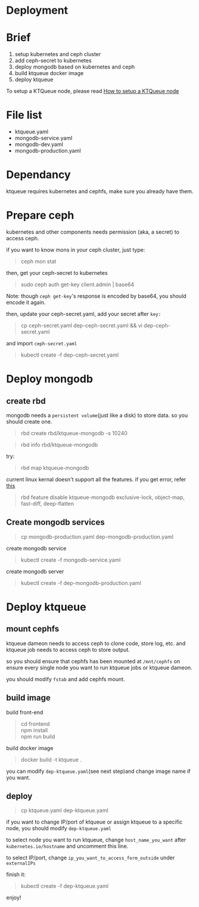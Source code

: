 # Deployment

# Brief

1. setup kubernetes and ceph cluster
2. add ceph-secret to kubernetes
3. deploy mongodb based on kubernetes and ceph
4. build ktqueue docker image
5. deploy ktqueue

To setup a KTQueue node, please read [How to setup a KTQueue node](./NODE.md)


# File list

- ktqueue.yaml
- mongodb-service.yaml
- mongodb-dev.yaml
- mongodb-production.yaml

# Dependancy

ktqueue requires kubernetes and cephfs, make sure you already have them.

# Prepare ceph

kubernetes and other components needs permission (aka, a secret) to access ceph.

if you want to know mons in your ceph cluster, just type:

> ceph mon stat

then, get your ceph-secret to kubernetes

> sudo ceph auth get-key client.admin | base64

Note: though `ceph get-key`'s response is encoded by base64, you should encode it again.

then, update your ceph-secret.yaml, add your secret after `key:`

> cp ceph-secret.yaml dep-ceph-secret.yaml && vi dep-ceph-secret.yaml  

and import `ceph-secret.yaml`

> kubectl create -f dep-ceph-secret.yaml

# Deploy mongodb

## create rbd

mongodb needs a `persistent volume`(just like a disk) to store data. so you should create one.

> rbd create rbd/ktqueue-mongodb -s 10240

> rbd info rbd/ktqueue-mongodb

try:

> rbd map ktqueue-mongodb

current linux kernal doesn't support all the features. if you get error, refer [this](http://tonybai.com/2016/11/07/integrate-kubernetes-with-ceph-rbd/)

> rbd feature disable ktqueue-mongodb exclusive-lock, object-map, fast-diff, deep-flatten

## Create mongodb services

> cp mongodb-production.yaml dep-mongodb-production.yaml

create mongodb service

> kubectl create -f mongodb-service.yaml

create mongodb server

> kubectl create -f dep-mongodb-production.yaml

# Deploy ktqueue

## mount cephfs
ktqueue dameon needs to access ceph to clone code, store log, etc. and ktqueue job needs to access ceph to store output.

so you should ensure that cephfs has been mounted at `/mnt/cephfs` on ensure every single node you want to run ktqueue jobs or ktqueue dameon.

you should modify `fstab` and add cephfs mount.

## build image

build front-end

> cd frontend  
> npm install  
> npm run build  

build docker image

> docker build -t ktqueue .

you can modify `dep-ktqueue.yaml`(see next step)and change image name if you want.


## deploy

> cp ktqueue.yaml dep-ktqueue.yaml

if you want to change IP/port of ktqueue or assign ktqueue to a specific node, you should modify `dep-ktqueue.yaml`

to select node you want to run ktqueue, change `host_name_you_want` after `kubernetes.io/hostname` and uncomment this line.

to select IP/port, change `ip_you_want_to_access_form_outside` under `externalIPs`

finish it:

> kubectl create -f dep-ktqueue.yaml

enjoy!
